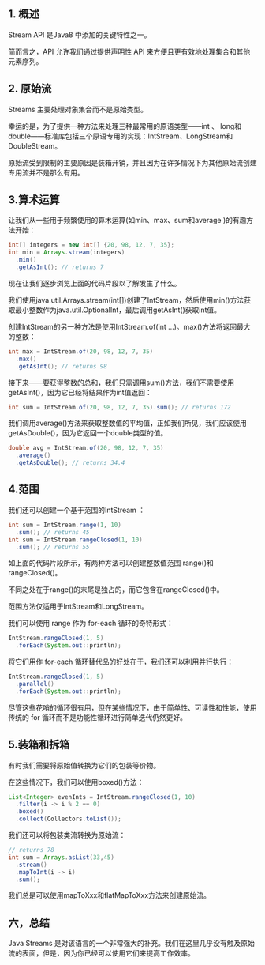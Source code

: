## 1. 概述

Stream API 是Java8 中添加的关键特性之一。

简而言之，API 允许我们通过提供声明性 API 来[方便且更有效](https://www.baeldung.com/java-8-streams)地处理集合和其他元素序列。

## 2. 原始流

Streams 主要处理对象集合而不是原始类型。

幸运的是，为了提供一种方法来处理三种最常用的原语类型——int 、 long和double——标准库包括三个原语专用的实现：IntStream、LongStream和DoubleStream。

原始流受到限制的主要原因是装箱开销，并且因为在许多情况下为其他原始流创建专用流并不是那么有用。

## 3.算术运算

让我们从一些用于频繁使用的算术运算(如min、max、sum和average )的有趣方法开始：

```java
int[] integers = new int[] {20, 98, 12, 7, 35};
int min = Arrays.stream(integers)
  .min()
  .getAsInt(); // returns 7
```

现在让我们逐步浏览上面的代码片段以了解发生了什么。

我们使用java.util.Arrays.stream(int[])创建了IntStream，然后使用min()方法获取最小整数作为java.util.OptionalInt，最后调用getAsInt()获取int值。

创建IntStream的另一种方法是使用IntStream.of(int ...)。max()方法将返回最大的整数：

```java
int max = IntStream.of(20, 98, 12, 7, 35)
  .max()
  .getAsInt(); // returns 98
```

接下来——要获得整数的总和，我们只需调用sum()方法，我们不需要使用getAsInt()，因为它已经将结果作为int值返回：

```java
int sum = IntStream.of(20, 98, 12, 7, 35).sum(); // returns 172
```

我们调用average()方法来获取整数值的平均值，正如我们所见，我们应该使用getAsDouble()，因为它返回一个double类型的值。

```java
double avg = IntStream.of(20, 98, 12, 7, 35)
  .average()
  .getAsDouble(); // returns 34.4
```

## 4.范围

我们还可以创建一个基于范围的IntStream ：

```java
int sum = IntStream.range(1, 10)
  .sum(); // returns 45
int sum = IntStream.rangeClosed(1, 10)
  .sum(); // returns 55
```

如上面的代码片段所示，有两种方法可以创建整数值范围 range()和rangeClosed()。

不同之处在于range()的末尾是独占的，而它包含在rangeClosed()中。

范围方法仅适用于IntStream和LongStream。

我们可以使用 range 作为 for-each 循环的奇特形式：

```java
IntStream.rangeClosed(1, 5)
  .forEach(System.out::println);
```

将它们用作 for-each 循环替代品的好处在于，我们还可以利用并行执行：

```java
IntStream.rangeClosed(1, 5)
  .parallel()
  .forEach(System.out::println);
```

尽管这些花哨的循环很有用，但在某些情况下，由于简单性、可读性和性能，使用传统的 for 循环而不是功能性循环进行简单迭代仍然更好。

## 5.装箱和拆箱

有时我们需要将原始值转换为它们的包装等价物。

在这些情况下，我们可以使用boxed()方法：

```java
List<Integer> evenInts = IntStream.rangeClosed(1, 10)
  .filter(i -> i % 2 == 0)
  .boxed()
  .collect(Collectors.toList());
```

我们还可以将包装类流转换为原始流：

```java
// returns 78
int sum = Arrays.asList(33,45)
  .stream()
  .mapToInt(i -> i)
  .sum();
```

我们总是可以使用mapToXxx和flatMapToXxx方法来创建原始流。

## 六，总结

Java Streams 是对该语言的一个非常强大的补充。我们在这里几乎没有触及原始流的表面，但是，因为你已经可以使用它们来提高工作效率。